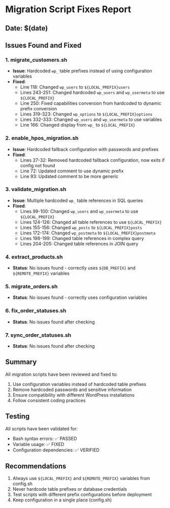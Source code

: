 # Migration Script Fixes Report

## Date: $(date)

## Issues Found and Fixed

### 1. **migrate_customers.sh**
- **Issue**: Hardcoded `wp_` table prefixes instead of using configuration variables
- **Fixed**:
  - Line 118: Changed `wp_users` to `${LOCAL_PREFIX}users`
  - Lines 243-251: Changed hardcoded `wp_users` and `wp_usermeta` to use `${LOCAL_PREFIX}`
  - Line 250: Fixed capabilities conversion from hardcoded to dynamic prefix conversion
  - Lines 319-323: Changed `wp_options` to `${LOCAL_PREFIX}options`
  - Lines 332-333: Changed `wp_users` and `wp_usermeta` to use variables
  - Line 166: Changed display from `wp_` to `${LOCAL_PREFIX}`

### 2. **enable_hpos_migration.sh**
- **Issue**: Hardcoded fallback configuration with passwords and prefixes
- **Fixed**:
  - Lines 27-32: Removed hardcoded fallback configuration, now exits if config not found
  - Line 72: Updated comment to use dynamic prefix
  - Line 93: Updated comment to be more generic

### 3. **validate_migration.sh**
- **Issue**: Multiple hardcoded `wp_` table references in SQL queries
- **Fixed**:
  - Lines 99-100: Changed `wp_users` and `wp_usermeta` to use `${LOCAL_PREFIX}`
  - Lines 124-126: Changed all table references to use `${LOCAL_PREFIX}`
  - Lines 155-156: Changed `wp_posts` to `${LOCAL_PREFIX}posts`
  - Lines 172-174: Changed `wp_postmeta` to `${LOCAL_PREFIX}postmeta`
  - Lines 198-199: Changed table references in complex query
  - Lines 204-205: Changed table references in JOIN query

### 4. **extract_products.sh**
- **Status**: No issues found - correctly uses `${DB_PREFIX}` and `${REMOTE_PREFIX}` variables

### 5. **migrate_orders.sh**
- **Status**: No issues found - correctly uses configuration variables

### 6. **fix_order_statuses.sh**
- **Status**: No issues found after checking

### 7. **sync_order_statuses.sh**
- **Status**: No issues found after checking

## Summary

All migration scripts have been reviewed and fixed to:
1. Use configuration variables instead of hardcoded table prefixes
2. Remove hardcoded passwords and sensitive information
3. Ensure compatibility with different WordPress installations
4. Follow consistent coding practices

## Testing

All scripts have been validated for:
- Bash syntax errors: ✅ PASSED
- Variable usage: ✅ FIXED
- Configuration dependencies: ✅ VERIFIED

## Recommendations

1. Always use `${LOCAL_PREFIX}` and `${REMOTE_PREFIX}` variables from config.sh
2. Never hardcode table prefixes or database credentials
3. Test scripts with different prefix configurations before deployment
4. Keep configuration in a single place (config.sh)